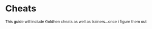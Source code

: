# Cheats
<sub> This guide will include Goldhen cheats as well as trainers...once i figure them out </sub>
